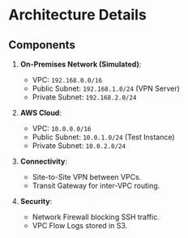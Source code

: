 # Architecture Details

## Components
1. **On-Premises Network (Simulated)**:
   - VPC: `192.168.0.0/16`
   - Public Subnet: `192.168.1.0/24` (VPN Server)
   - Private Subnet: `192.168.2.0/24`

2. **AWS Cloud**:
   - VPC: `10.0.0.0/16`
   - Public Subnet: `10.0.1.0/24` (Test Instance)
   - Private Subnet: `10.0.2.0/24`

3. **Connectivity**:
   - Site-to-Site VPN between VPCs.
   - Transit Gateway for inter-VPC routing.

4. **Security**:
   - Network Firewall blocking SSH traffic.
   - VPC Flow Logs stored in S3.